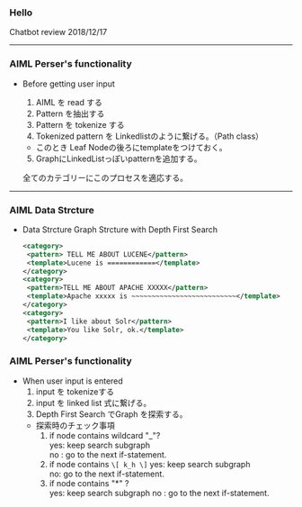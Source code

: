 ### Hello

Chatbot review 
2018/12/17

---
### AIML Perser's functionality

- Before getting user input 
   1. AIML を read する
   2. Pattern を抽出する
   3. Pattern を tokenize する
   4. Tokenized pattern を Linkedlistのように繋げる。（Path class）
    - このとき Leaf Nodeの後ろにtemplateをつけておく。
   5. GraphにLinkedListっぽいpatternを追加する。
   
   全てのカテゴリーにこのプロセスを適応する。
---
### AIML Data Strcture 
- Data Strcture 
   Graph Strcture with Depth First Search 
   ```xml
   <category>
    <pattern> TELL ME ABOUT LUCENE</pattern>
    <template>Lucene is ============</template>
   </category>
   <category>
    <pattern>TELL ME ABOUT APACHE XXXXX</pattern>
    <template>Apache xxxxx is ~~~~~~~~~~~~~~~~~~~~~~~~~~</template>
   </category>
   <category>
    <pattern>I like about Solr</pattern>
    <template>You like Solr, ok.</template>
   </category>

   ```


### AIML Perser's functionality  

- When user input is entered 
   1. input を tokenizeする
   2. input を linked list 式に繋げる。
   3. Depth First Search でGraph を探索する。
    - 探索時のチェック事項　
        1. if node contains wildcard "_"?  
            yes: keep search subgraph   
            no : go to the next if-statement.  
        2. if node contains `\[ k_h \]`
            yes: keep search subgraph  
            no:  go to the next if-statement.  
        3. if node contains "*" ?  
            yes: keep search subgraph
            no : go to the next if-statement.  
    
   
